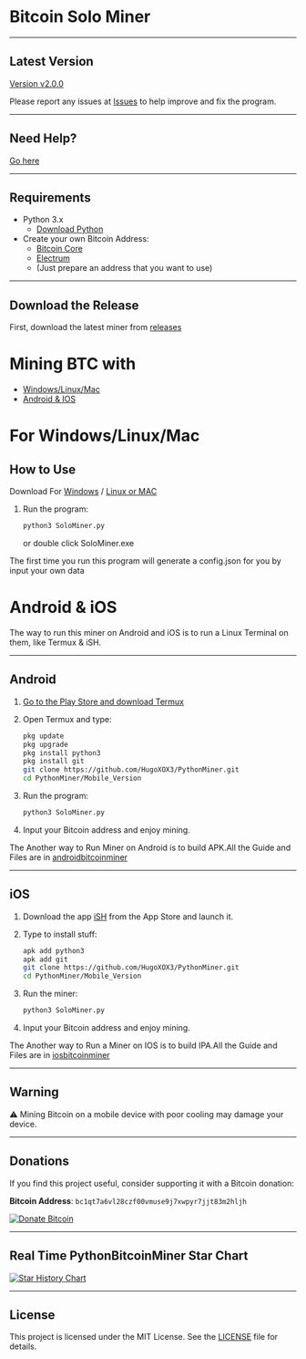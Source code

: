 # Bitcoin Solo Miner

---

## Latest Version

[Version v2.0.0](https://github.com/HugoXOX3/PythonBitcoinMiner/releases)

Please report any issues at [Issues](https://github.com/HugoXOX3/PythonBitcoinMiner/issues) to help improve and fix the program.

---

## Need Help?

[Go here](https://github.com/HugoXOX3/PythonMiner/discussions)

---

## Requirements

- Python 3.x
  - [Download Python](https://www.python.org/)
- Create your own Bitcoin Address:
  - [Bitcoin Core](https://bitcoin.org/en/bitcoin-core/)
  - [Electrum](https://electrum.org/?ref=hackernoon.com) 
  - (Just prepare an address that you want to use)

---

## Download the Release

First, download the latest miner from [releases](https://github.com/HugoXOX3/BTCSoloMiner/releases)

# Mining BTC with

- [Windows/Linux/Mac](https://github.com/HugoXOX3/PythonMiner#for-windows-linux-mac)
- [Android & IOS](https://github.com/HugoXOX3/PythonMiner#androidios)

# For Windows/Linux/Mac

## How to Use

Download For [Windows](https://github.com/HugoXOX3/PythonBitcoinMiner/blob/main/SoloMiner.exe) / [Linux or MAC](https://github.com/HugoXOX3/PythonBitcoinMiner/blob/main/SoloMiner.py)

1. Run the program:
   ```sh
   python3 SoloMiner.py
   ```
   or double click SoloMiner.exe

The first time you run this program will generate a config.json for you by input your own data

# Android & iOS

The way to run this miner on Android and iOS is to run a Linux Terminal on them, like Termux & iSH.

---

## Android

1. [Go to the Play Store and download Termux](https://play.google.com/store/apps/details?id=com.termux)

2. Open Termux and type:
   ```sh
   pkg update
   pkg upgrade
   pkg install python3
   pkg install git
   git clone https://github.com/HugoXOX3/PythonMiner.git
   cd PythonMiner/Mobile_Version
   ```

3. Run the program:
   ```sh
   python3 SoloMiner.py
   ```

4. Input your Bitcoin address and enjoy mining.

The Another way to Run Miner on Android is to build APK.All the Guide and Files are in [androidbitcoinminer](https://github.com/HugoXOX3/PythonBitcoinMiner/tree/main/androidbitcoinminer)

---

## iOS

1. Download the app [iSH](https://apps.apple.com/cn/app/ish-shell/id1436902243) from the App Store and launch it.

2. Type to install stuff:
   ```sh
   apk add python3
   apk add git
   git clone https://github.com/HugoXOX3/PythonMiner.git
   cd PythonMiner/Mobile_Version
   ```

3. Run the miner:
   ```sh
   python3 SoloMiner.py
   ```

4. Input your Bitcoin address and enjoy mining.

The Another way to Run a Miner on IOS is to build IPA.All the Guide and Files are in [iosbitcoinminer](https://github.com/HugoXOX3/PythonBitcoinMiner/tree/main/iosbitcoinminer)

---

## Warning

⚠️ Mining Bitcoin on a mobile device with poor cooling may damage your device.

---

## Donations

If you find this project useful, consider supporting it with a Bitcoin donation:

**Bitcoin Address**: `bc1qt7a6vl28czf00vmuse9j7xwpyr7jjt83m2hljh`

[![Donate Bitcoin](https://img.shields.io/badge/Donate-Bitcoin-orange?logo=bitcoin)](bitcoin:bc1qt7a6vl28czf00vmuse9j7xwpyr7jjt83m2hljh)

---

## Real Time PythonBitcoinMiner Star Chart

<a href="https://www.star-history.com/#HugoXOX3/PythonBitcoinMiner&Date">
 <picture>
   <source media="(prefers-color-scheme: dark)" srcset="https://api.star-history.com/svg?repos=HugoXOX3/PythonBitcoinMiner&type=Date&theme=dark" />
   <source media="(prefers-color-scheme: light)" srcset="https://api.star-history.com/svg?repos=HugoXOX3/PythonBitcoinMiner&type=Date" />
   <img alt="Star History Chart" src="https://api.star-history.com/svg?repos=HugoXOX3/PythonBitcoinMiner&type=Date" />
 </picture>
</a>

---

## License

This project is licensed under the MIT License. See the [LICENSE](LICENSE) file for details.
